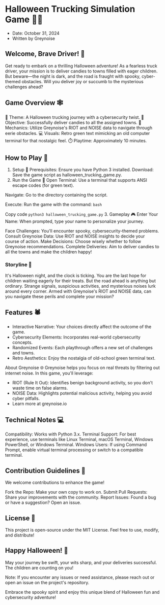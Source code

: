 # Halloween Trucking Simulation Game 🎃🚚
- Date: October 31, 2024
- Written by Greynoise

## Welcome, Brave Driver! 👻
Get ready to embark on a thrilling Halloween adventure! As a fearless truck driver, your mission is to deliver candies to towns filled with eager children. But beware—the night is dark, and the road is fraught with spooky, cyber-themed obstacles. Will you deliver joy or succumb to the mysterious challenges ahead?

## Game Overview 🕸️
👻 Theme: A Halloween trucking journey with a cybersecurity twist.
🎯 Objective: Successfully deliver candies to all the assigned towns.
🧩 Mechanics: Utilize Greynoise's RIOT and NOISE data to navigate through eerie obstacles.
💻 Visuals: Retro green text mimicking an old computer terminal for that nostalgic feel.
⏱️ Playtime: Approximately 10 minutes.

## How to Play 🦇
1. Setup 💾
Prerequisites: Ensure you have Python 3 installed.
Download: Save the game script as halloween_trucking_game.py.
2. Run the Game 🚀
Open Terminal: Use a terminal that supports ANSI escape codes (for green text).

Navigate: Go to the directory containing the script.

Execute: Run the game with the command:
`bash`

Copy code
`python3 halloween_trucking_game.py`
3. Gameplay 🎮
Enter Your Name: When prompted, type your name to personalize your journey.

Face Challenges: You'll encounter spooky, cybersecurity-themed problems.
Consult Greynoise Data: Use RIOT and NOISE insights to decide your course of action.
Make Decisions: Choose wisely whether to follow Greynoise recommendations.
Complete Deliveries: Aim to deliver candies to all the towns and make the children happy!

### Storyline 🌙
It's Halloween night, and the clock is ticking. You are the last hope for children waiting eagerly for their treats. But the road ahead is anything but ordinary. Strange signals, suspicious activities, and mysterious noises lurk around every corner. Armed with Greynoise's RIOT and NOISE data, can you navigate these perils and complete your mission?

## Features 🕷️
- Interactive Narrative: Your choices directly affect the outcome of the game.
- Cybersecurity Elements: Incorporates real-world cybersecurity concepts.
- Randomized Events: Each playthrough offers a new set of challenges and towns.
- Retro Aesthetics: Enjoy the nostalgia of old-school green terminal text.

About Greynoise 🌐
Greynoise helps you focus on real threats by filtering out internet noise. In this game, you'll leverage:

- RIOT (Rule It Out): Identifies benign background activity, so you don't waste time on false alarms.
- NOISE Data: Highlights potential malicious activity, helping you avoid cyber pitfalls.
- Learn more at greynoise.io

## Technical Notes 💻
Compatibility: Works with Python 3.x.
Terminal Support: For best experience, use terminals like Linux Terminal, macOS Terminal, Windows PowerShell, or Windows Terminal.
Windows Users: If using Command Prompt, enable virtual terminal processing or switch to a compatible terminal.

## Contribution Guidelines 🎁
We welcome contributions to enhance the game!

Fork the Repo: Make your own copy to work on.
Submit Pull Requests: Share your improvements with the community.
Report Issues: Found a bug or have a suggestion? Open an issue.

## License 📜
This project is open-source under the MIT License. Feel free to use, modify, and distribute!

## Happy Halloween! 🎃
May your journey be swift, your wits sharp, and your deliveries successful. The children are counting on you!

Note: If you encounter any issues or need assistance, please reach out or open an issue on the project's repository.

Embrace the spooky spirit and enjoy this unique blend of Halloween fun and cybersecurity adventure!
